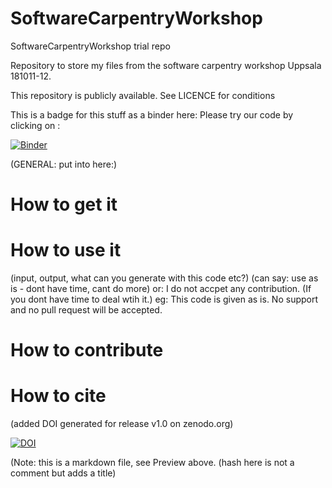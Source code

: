 # SoftwareCarpentryWorkshop
SoftwareCarpentryWorkshop trial repo

Repository to store my files from the software carpentry workshop Uppsala 181011-12.

This repository is publicly available. See LICENCE for conditions

This is a badge for this stuff as a binder here: Please try our code by clicking on :

[![Binder](https://mybinder.org/badge.svg)](https://mybinder.org/v2/gh/helenmoor/SoftwareCarpentryWorkshop/master)



(GENERAL: put into here:)


# How to get it

# How to use it
(input, output, what can you generate with this code etc?)
(can say: use as is - dont have time, cant do more) or: I do not accpet any contribution. (If you dont have time to deal wtih it.) eg:
This code is given as is. No support and no pull request will be accepted. 

# How to contribute 

# How to cite
(added DOI generated for release v1.0 on zenodo.org)

[![DOI](https://zenodo.org/badge/152607227.svg)](https://zenodo.org/badge/latestdoi/152607227)

(Note: this is a markdown file, see Preview above. (hash here is not a comment but adds a title)

